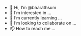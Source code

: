 - 👋 Hi, I’m @bharathsum
- 👀 I’m interested in ...
- 🌱 I’m currently learning ...
- 💞️ I’m looking to collaborate on ...
- 📫 How to reach me ...

<!---
bharathsum/bharathsum is a ✨ special ✨ repository because its `README.md` (this file) appears on your GitHub profile.
You can click the Preview link to take a look at your changes.
--->
